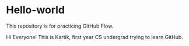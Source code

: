 # Hello-world
This repository is for practicing GitHub Flow.

Hi Everyone! This is Kartik, first year CS undergrad trying to learn GitHub. 
